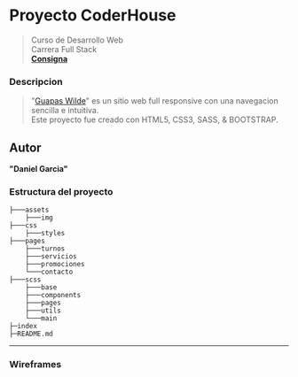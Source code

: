 # Proyecto CoderHouse

> Curso de Desarrollo Web
><br>
> Carrera Full Stack
><br>
>[**Consigna**](https://drive.google.com/file/d/1QyWViVwE6aTSlQJcatr3UhLGEtWHuVPw/view?usp=sharing)

### Descripcion

> "[Guapas Wilde](https://estetica-guapaswilde.netlify.app/)" es un sitio web full responsive con una navegacion sencilla e intuitiva.
> <br>
> Este proyecto fue creado con HTML5, CSS3, SASS, & BOOTSTRAP.
## Autor
**"Daniel Garcia"**



### Estructura del proyecto

```
├───assets
    ├───img
├───css
    ├───styles
├───pages
    ├───turnos
    ├───servicios
    ├───promociones
    └───contacto
├───scss
    ├───base
    ├───components
    ├───pages
    ├───utils
    └───main
├─index
├─README.md
```
---
### Wireframes


